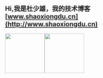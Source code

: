 ## Hi,我是杜少雄，我的技术博客 [www.shaoxiongdu.cn](http://www.shaoxiongdu.cn)

<img height="130px" src="https://github-readme-stats.vercel.app/api?custom_title=项目统计&username=shaoxiongdu&hide_border=false&show_icons=true&include_all_commits=true&count_private=true&theme=buefy&locale=cn&line_height=20" /><img height="130px" src="https://github-readme-stats.vercel.app/api/top-langs/?custom_title=编程语言&username=shaoxiongdu&exclude_repo =blog&hide_border=false&line_height=20&theme=flag-india&layout=compact&locale=cn" />

